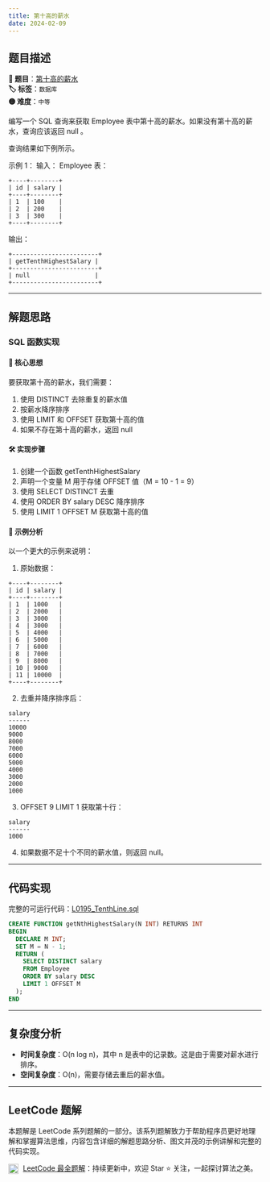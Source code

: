 ```yaml
---
title: 第十高的薪水
date: 2024-02-09
---
```


## 题目描述

**🔗 题目**：[第十高的薪水](https://leetcode.cn/problems/tenth-highest-salary/)  
**🏷️ 标签**：`数据库`  
**🟡 难度**：`中等`  

编写一个 SQL 查询来获取 Employee 表中第十高的薪水。如果没有第十高的薪水，查询应该返回 null 。

查询结果如下例所示。

示例 1：
输入：
Employee 表：
```
+----+--------+
| id | salary |
+----+--------+
| 1  | 100    |
| 2  | 200    |
| 3  | 300    |
+----+--------+
```
输出：
```
+------------------------+
| getTenthHighestSalary |
+------------------------+
| null                  |
+------------------------+
```

---

## 解题思路

### SQL 函数实现

#### 📝 核心思想
要获取第十高的薪水，我们需要：
1. 使用 DISTINCT 去除重复的薪水值
2. 按薪水降序排序
3. 使用 LIMIT 和 OFFSET 获取第十高的值
4. 如果不存在第十高的薪水，返回 null

#### 🛠️ 实现步骤
1. 创建一个函数 getTenthHighestSalary
2. 声明一个变量 M 用于存储 OFFSET 值（M = 10 - 1 = 9）
3. 使用 SELECT DISTINCT 去重
4. 使用 ORDER BY salary DESC 降序排序
5. 使用 LIMIT 1 OFFSET M 获取第十高的值

#### 🧩 示例分析
以一个更大的示例来说明：

1. 原始数据：
```
+----+--------+
| id | salary |
+----+--------+
| 1  | 1000   |
| 2  | 2000   |
| 3  | 3000   |
| 4  | 3000   |
| 5  | 4000   |
| 6  | 5000   |
| 7  | 6000   |
| 8  | 7000   |
| 9  | 8000   |
| 10 | 9000   |
| 11 | 10000  |
+----+--------+
```

2. 去重并降序排序后：
```
salary
------
10000
9000
8000
7000
6000
5000
4000
3000
2000
1000
```

3. OFFSET 9 LIMIT 1 获取第十行：
```
salary
------
1000
```

4. 如果数据不足十个不同的薪水值，则返回 null。

---

## 代码实现

完整的可运行代码：[L0195_TenthLine.sql](../src/main/sql/L0195_TenthLine.sql)

```sql
CREATE FUNCTION getNthHighestSalary(N INT) RETURNS INT
BEGIN
  DECLARE M INT;
  SET M = N - 1;
  RETURN (
    SELECT DISTINCT salary
    FROM Employee
    ORDER BY salary DESC
    LIMIT 1 OFFSET M
  );
END
```

---

## 复杂度分析

- **时间复杂度**：O(n log n)，其中 n 是表中的记录数。这是由于需要对薪水进行排序。
- **空间复杂度**：O(n)，需要存储去重后的薪水值。

---

## LeetCode 题解

本题解是 LeetCode 系列题解的一部分。该系列题解致力于帮助程序员更好地理解和掌握算法思维，内容包含详细的解题思路分析、图文并茂的示例讲解和完整的代码实现。

<img src="https://github.githubassets.com/images/modules/logos_page/GitHub-Mark.png" alt="GitHub" width="20" style="vertical-align: middle; margin-right: 5px"> [LeetCode 最全题解](https://github.com/LjyYano/LeetCode)：持续更新中，欢迎 Star ⭐️ 关注，一起探讨算法之美。 